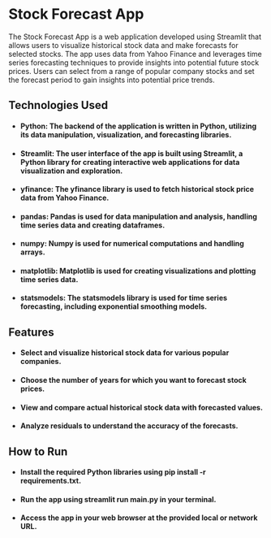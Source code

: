
# Stock Forecast App
The Stock Forecast App is a web application developed using Streamlit that allows users to visualize historical stock data and make forecasts for selected stocks. The app uses data from Yahoo Finance and leverages time series forecasting techniques to provide insights into potential future stock prices. Users can select from a range of popular company stocks and set the forecast period to gain insights into potential price trends.

## Technologies Used
- #### **Python**: The backend of the application is written in Python, utilizing its data manipulation, visualization, and forecasting libraries.

- #### **Streamlit**: The user interface of the app is built using Streamlit, a Python library for creating interactive web applications for data visualization and exploration.

- #### **yfinance**: The yfinance library is used to fetch historical stock price data from Yahoo Finance.

- #### **pandas**: Pandas is used for data manipulation and analysis, handling time series data and creating dataframes.

- #### **numpy**: Numpy is used for numerical computations and handling arrays.

- #### **matplotlib**: Matplotlib is used for creating visualizations and plotting time series data.

- #### **statsmodels**: The statsmodels library is used for time series forecasting, including exponential smoothing models.

## Features
- #### Select and visualize historical stock data for various popular companies.
- #### Choose the number of years for which you want to forecast stock prices.
- #### View and compare actual historical stock data with forecasted values.
- #### Analyze residuals to understand the accuracy of the forecasts.

## How to Run
- #### Install the required Python libraries using pip install -r requirements.txt.
- #### Run the app using streamlit run main.py in your terminal.
- #### Access the app in your web browser at the provided local or network URL.

